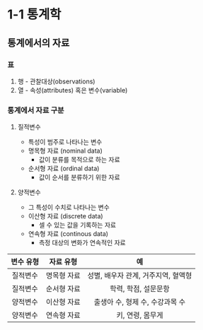 # 1-1 통계학

## 통계에서의 자료

### 표

1. 행 - 관찰대상(observations)
2. 열 - 속성(attributes) 혹은 변수(variable)

### 통계에서 자료 구분

1. 질적변수
   * 특성이 범주로 나타나는 변수
   * 명목형 자료 (nominal data)
     * 값이 분류를 목적으로 하는 자료
   * 순서형 자료 (ordinal data)
     * 값이 순서를 분류하기 위한 자료

2. 양적변수
   * 그 특성이 수치로 나타나는 변수
   * 이산형 자료 (discrete data)
     * 셀 수 있는 값을 기록하는 자료
   * 연속형 자료 (continous data)
     * 측정 대상의 변화가 연속적인 자료


| 변수 유형 | 자료 유형 | 예 | 
|:--------:|:--------:|:--------:|
| 질적변수 | 명목형 자료 | 성별, 배우자 관계, 거주지역, 혈액형 |
| 질적변수 | 순서형 자료 | 학력, 학점, 설문문항 |
| 양적변수 | 이산형 자료 | 출생아 수, 형제 수, 수강과목 수 |
| 양적변수 | 연속형 자료 | 키, 연령, 몸무게 |
